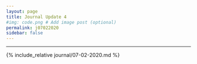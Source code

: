 ```yaml
---
layout: page
title: Journal Update 4
#img: code.png # Add image post (optional)
permalink: j07022020
sidebar: false
---
```


---

{% include_relative journal/07-02-2020.md %}
